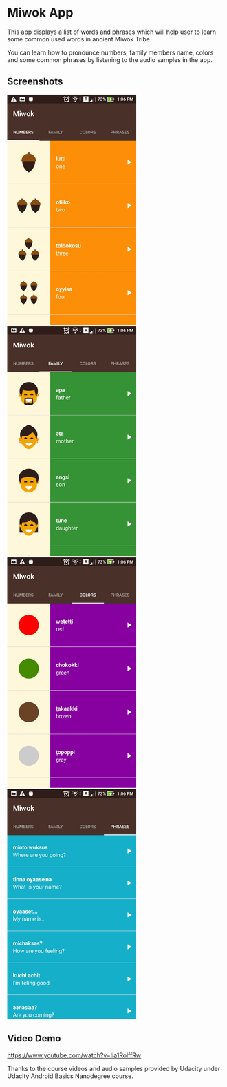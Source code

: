 Miwok App
===================================

This app displays a list of words and phrases which will help user to learn some common used words in ancient Miwok Tribe.

You can learn how to pronounce numbers, family members name, colors and some common phrases by listening to the audio samples in the app.

Screenshots
------------
<img src="screenshots/1.jpg" width="300"> <img src="screenshots/2.jpg" width="300"> 
<img src="screenshots/3.jpg" width="300"> <img src="screenshots/4.jpg" width="300">

Video Demo
---------------
https://www.youtube.com/watch?v=Iia1RolffRw


Thanks to the course videos and audio samples provided by Udacity under Udacity Android Basics Nanodegree course.

